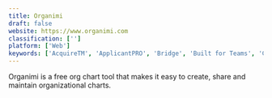 ```yaml
---
title: Organimi
draft: false 
website: https://www.organimi.com
classification: ['']
platform: ['Web']
keywords: ['AcquireTM', 'ApplicantPRO', 'Bridge', 'Built for Teams', 'Cacoo', 'CakeHR', 'Creately', 'Freshteam', 'Gliffy', 'Lanteria HR', 'LucidChart', 'Lucidchart Diagrams for G Suite', 'OrgChartPlus', 'Pingboard', 'QuoteWerks', 'SmartDraw', 'SutiHR', 'Visio', 'draw.io', 'myStaffingPro']
---
```

Organimi is a free org chart tool that makes it easy to create, share and maintain organizational charts.